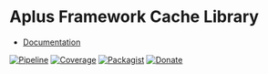 # Aplus Framework Cache Library

- [Documentation](https://docs.aplus-framework.com/guides/libraries/cache/)

[![Pipeline](https://gitlab.com/aplus-framework/libraries/cache/badges/master/pipeline.svg)](https://gitlab.com/aplus-framework/libraries/cache/-/pipelines?scope=branches)
[![Coverage](https://gitlab.com/aplus-framework/libraries/cache/badges/master/coverage.svg?job=test:php)](https://aplus-framework.gitlab.io/libraries/cache/coverage/)
[![Packagist](https://img.shields.io/packagist/v/aplus/cache)](https://packagist.org/packages/aplus/cache)
[![Donate](https://img.shields.io/badge/open%20source-donate-orange)](https://www.paypal.com/donate/?hosted_button_id=NGBNW5PY4VSJ4)

